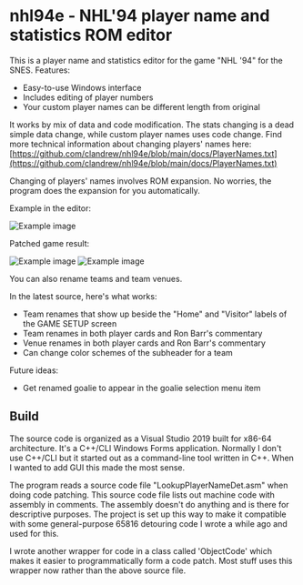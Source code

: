 # nhl94e - NHL'94 player name and statistics ROM editor
This is a player name and statistics editor for the game "NHL '94" for the SNES. Features:
* Easy-to-use Windows interface
* Includes editing of player numbers
* Your custom player names can be different length from original

It works by mix of data and code modification. The stats changing is a dead simple data change, while custom player names uses code change. Find more technical information about changing players' names here:
[https://github.com/clandrew/nhl94e/blob/main/docs/PlayerNames.txt](https://github.com/clandrew/nhl94e/blob/main/docs/PlayerNames.txt)

Changing of players' names involves ROM expansion. No worries, the program does the expansion for you automatically.

Example in the editor:

![Example image](https://raw.githubusercontent.com/clandrew/nhl94e/main/images/Screen1.PNG "Example image.")

Patched game result:

![Example image](https://raw.githubusercontent.com/clandrew/nhl94e/main/images/Screen2.png "Example image.")
![Example image](https://raw.githubusercontent.com/clandrew/nhl94e/main/images/Screen3.png "Example image.")

You can also rename teams and team venues.

In the latest source, here's what works:
* Team renames that show up beside the "Home" and "Visitor" labels of the GAME SETUP screen
* Team renames in both player cards and Ron Barr's commentary
* Venue renames in both player cards and Ron Barr's commentary
* Can change color schemes of the subheader for a team

Future ideas:
* Get renamed goalie to appear in the goalie selection menu item

## Build
The source code is organized as a Visual Studio 2019 built for x86-64 architecture. It's a C++/CLI Windows Forms application. Normally I don't use C++/CLI but it started out as a command-line tool written in C++. When I wanted to add GUI this made the most sense.

The program reads a source code file "LookupPlayerNameDet.asm" when doing code patching. This source code file lists out machine code with assembly in comments. The assembly doesn't do anything and is there for descriptive purposes. The project is set up this way to make it compatible with some general-purpose 65816 detouring code I wrote a while ago and used for this.

I wrote another wrapper for code in a class called 'ObjectCode' which makes it easier to programmatically form a code patch. Most stuff uses this wrapper now rather than the above source file.
